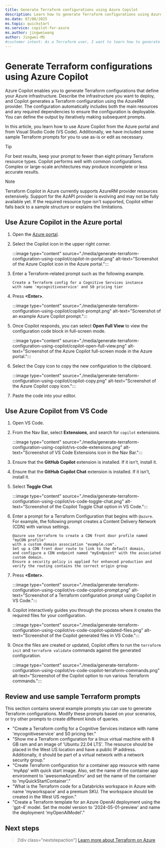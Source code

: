 ```yaml
---
title: Generate Terraform configurations using Azure Copilot
description: Learn how to generate Terraform configurations using Azure Copilot
ms.date: 07/08/2025
ms.topic: quickstart
ms.service: copilot-for-azure
ms.author: jingweiwang
author: Jingwei-MS
#customer intent: As a Terraform user, I want to learn how to generate Terraform configurations using Azure Copilot.
---
```


# Generate Terraform configurations using Azure Copilot

Azure Copilot enables you to generate Terraform configurations that define your Azure infrastructure. Describe the infrastructure you want to deploy, and Copilot generates a Terraform configuration using the AzureRM provider. The configuration automatically includes both the main resources and any required dependencies to ensure the configuration is deployable. You can define the output by iteratively making subsequent prompts.

In this article, you learn how to use Azure Copilot from the Azure portal and from Visual Studio Code (VS Code). Additionally, we have included some sample Terraform prompts for you to use as-is or edit as necessary.

> [!TIP]
> For best results, keep your prompt to fewer than eight primary Terraform resource types. Copilot performs well with common configurations. Complex or large-scale architectures may produce incomplete or less accurate results.

> [!NOTE] 
> Terraform Copilot in Azure currently supports AzureRM provider resources extensively. Support for the AzAPI provider is evolving and may not be fully available yet. If the required resource type isn't supported, Copilot either falls back to a sample structure or explains the limitations.

## Use Azure Copilot in the Azure portal

1. Open the [Azure portal](https://ms.portal.azure.com).

1. Select the Copilot icon in the upper right corner.

    :::image type="content" source="./media/generate-terraform-configuration-using-copilot/copilot-in-portal.png" alt-text="Screenshot of the Azure Copilot icon in the Azure portal.":::

1. Enter a Terraform-related prompt such as the following example. 

    ```copilot-prompt
    Create a Terraform config for a Cognitive Services instance 
    with name 'mycognitiveservice' and S0 pricing tier
    ```

1. Press **&lt;Enter>**.

    :::image type="content" source="./media/generate-terraform-configuration-using-copilot/copilot-prompt.png" alt-text="Screenshot of an example Azure Copilot prompt.":::

1. Once Copilot responds, you can select **Open Full View** to view the configuration code block in full-screen mode.

    :::image type="content" source="./media/generate-terraform-configuration-using-copilot/copilot-open-full-view.png" alt-text="Screenshot of the Azure Copilot full-screen mode in the Azure portal.":::

1. Select the Copy icon to copy the new configuration to the clipboard.

    :::image type="content" source="./media/generate-terraform-configuration-using-copilot/copilot-copy.png" alt-text="Screenshot of the Azure Copilot copy icon.":::

1. Paste the code into your editor.

## Use Azure Copilot from VS Code

1. Open VS Code.

1. From the Nav Bar, select **Extensions**, and search for `copilot` extensions.

    :::image type="content" source="./media/generate-terraform-configuration-using-copilot/vs-code-extensions.png" alt-text="Screenshot of VS Code Extensions icon in the Nav Bar.":::

1. Ensure that the **GitHub Copilot** extension is installed. If it isn't, install it.

1. Ensure that the **GitHub Copilot Chat** extension is installed. If it isn't, install it.

1. Select **Toggle Chat**.

    :::image type="content" source="./media/generate-terraform-configuration-using-copilot/vs-code-toggle-chat.png" alt-text="Screenshot of the Copilot Toggle Chat option in VS Code.":::

1. Enter a prompt for a Terraform Configuration that begins with `@azure`. For example, the following prompt creates a Content Delivery Network (CDN) with various settings.

    ```copilot-prompt
    @azure use terraform to create a CDN front door profile named "myCDN profile" 
    with a custom domain association "example.com". 
    Set up a CDN front door route to link to the default domain, 
    and configure a CDN endpoint named "myEndpoint" with the associated custom domain. 
    Ensure a security policy is applied for enhanced production and 
    verify the routing contains the correct origin group
    ```

1. Press **&lt;Enter>**.

    :::image type="content" source="./media/generate-terraform-configuration-using-copilot/vs-code-copilot-prompt.png" alt-text="Screenshot of a Terraform configuration prompt using Copilot in VS Code.":::

1. Copilot interactively guides you through the process where it creates the required files for your configuration.

    :::image type="content" source="./media/generate-terraform-configuration-using-copilot/vs-code-copilot-updated-files.png" alt-text="Screenshot of the Copilot generated files in VS Code.":::
    
1. Once the files are created or updated, Copilot offers to run the `terraform init` and `terraform validate` commands against the generated configuration.

    :::image type="content" source="./media/generate-terraform-configuration-using-copilot/vs-code-copilot-terraform-commands.png" alt-text="Screenshot of the Copilot option to run various Terraform commands.":::

## Review and use sample Terraform prompts

This section contains several example prompts you can use to generate Terraform configurations. Modify these prompts based on your scenarios, or try other prompts to create different kinds of queries.

- "Create a Terraform config for a Cognitive Services instance with name 'mycognitiveservice' and S0 pricing tier."
- "Show me a Terraform configuration for a linux virtual machine with 8 GB ram and an image of 'Ubuntu 22.04 LTS'. The resource should be placed in the West US location and have a public IP address. Additionally, it should be part of a virtual network with a network security group."
- "Create Terraform configuration for a container app resource with name 'myApp' with quick start image. Also, set the name of the container app environment to 'awesomeAzureEnv' and set the name of the container to 'myQuickStartContainer'."
- "What is the Terraform code for a Databricks workspace in Azure with name 'myworkspace' and a premium SKU. The workspace should be created in the West US region."
- "Create a Terraform template for an Azure OpenAI deployment using the 'gpt-4' model. Set the model version to '2024-05-01-preview' and name the deployment 'myOpenAIModel'."

## Next steps

> [!div class="nextstepaction"]
> [Learn more about Terraform on Azure](/azure/developer/terraform/overview)
